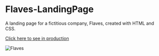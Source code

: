 # Flaves-LandingPage
A landing page for a fictitious company, Flaves, created with HTML and CSS.

<a href="ttps://danielmafra.github.io/flaves" target="_blank">Click here to see in production</a>

![Flaves](https://i.imgur.com/N0hMnd1.png)
